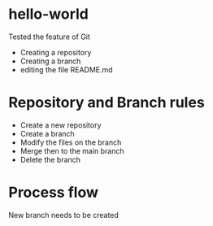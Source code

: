# hello-world
Tested the feature of Git
- Creating a repository
- Creating a branch
- editing the file README.md

# Repository and Branch rules
- Create a new repository
- Create a branch
- Modify the files on the branch
- Merge then to the main branch
- Delete the branch

# Process flow
New branch needs to be created
